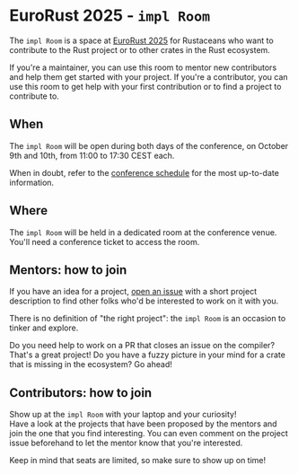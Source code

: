 # EuroRust 2025 - `impl Room`

The `impl Room` is a space at [EuroRust 2025](https://eurorust.eu/) for Rustaceans who want to contribute to the  Rust project or to other crates in the Rust ecosystem.  

If you're a maintainer, you can use this room to mentor new contributors and help them get started with your project. If you're a contributor, you can use this room to get help with your first contribution or to find a project to contribute to.

## When

The `impl Room` will be open during both days of the conference, on October 9th and 10th, from 11:00 to 17:30 CEST each.

When in doubt, refer to the [conference schedule](https://eurorust.eu/schedule/) for the most up-to-date information.

## Where

The `impl Room` will be held in a dedicated room at the conference venue. You'll need a conference ticket to access the room.

## Mentors: how to join 

If you have an idea for a project, [open an issue](https://github.com/mainmatter/eurorust-2025-impl-room/issues/new?assignees=&labels=project%2C+open&template=project-proposal.md&title=%5BProject+proposal%5D+%3CName+of+the+project%3E) 
with a short project description to find other folks who'd be interested to work on it with you.  

There is no definition of "the right project": the `impl Room` is an occasion to tinker and explore.

Do you need help to work on a PR that closes an issue on the compiler? That's a great project! Do you have a fuzzy picture in your mind for a crate that is missing in the ecosystem? Go ahead!

## Contributors: how to join 

Show up at the `impl Room` with your laptop and your curiosity!  
Have a look at the projects that have been proposed by the mentors and join the one that you find interesting.
You can even comment on the project issue beforehand to let the mentor know that you're interested.

Keep in mind that seats are limited, so make sure to show up on time!
